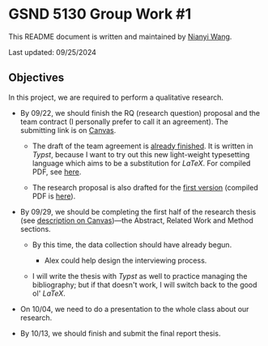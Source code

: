 # GSND 5130 Group Work \#1

This README document is written and maintained by [Nianyi Wang](https://github.com/WangNianyi2001).

Last updated: 09/25/2024

## Objectives

In this project, we are required to perform a qualitative research.

- By 09/22, we should finish the RQ (research question) proposal and the team contract (I personally prefer to call it an agreement). The submitting link is on [Canvas](https://northeastern.instructure.com/courses/193792/assignments/2435455).

	- The draft of the team agreement is [already finished](https://github.com/Nianyi-GSND-Projects/GSND-5130-GW1/blob/master/Team%20Agreement.typ).
	It is written in *Typst*, because I want to try out this new light-weight typesetting language which aims to be a substitution for *LaTeX*.
	For compiled PDF, see [here](https://github.com/Nianyi-GSND-Projects/GSND-5130-GW1/blob/master/Draft%201/Research%20Proposal.pdf).

	- The research proposal is also drafted for the [first version](https://github.com/Nianyi-GSND-Projects/GSND-5130-GW1/blob/master/Research%20Proposal.typ) (compiled PDF is [here](https://github.com/Nianyi-GSND-Projects/GSND-5130-GW1/blob/master/Draft%201/Research%20Proposal.pdf)).

- By 09/29, we should be completing the first half of the research thesis (see [description on Canvas](https://northeastern.instructure.com/courses/193792/assignments/2435456))—the Abstract, Related Work and Method sections.

	- By this time, the data collection should have already begun.

		- Alex could help design the interviewing process.

	- I will write the thesis with *Typst* as well to practice managing the bibliography; but if that doesn't work, I will switch back to the good ol' *LaTeX*.

- On 10/04, we need to do a presentation to the whole class about our research.

- By 10/13, we should finish and submit the final report thesis.